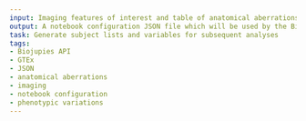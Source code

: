 ```yaml
---
input: Imaging features of interest and table of anatomical aberrations associated with the genetic and phenotypic variations
output: A notebook configuration JSON file which will be used by the BioJupies API to generate the notebook containing an analysis of the GTEx samples
task: Generate subject lists and variables for subsequent analyses
tags:
- Biojupies API
- GTEx
- JSON
- anatomical aberrations
- imaging
- notebook configuration
- phenotypic variations
---
```

